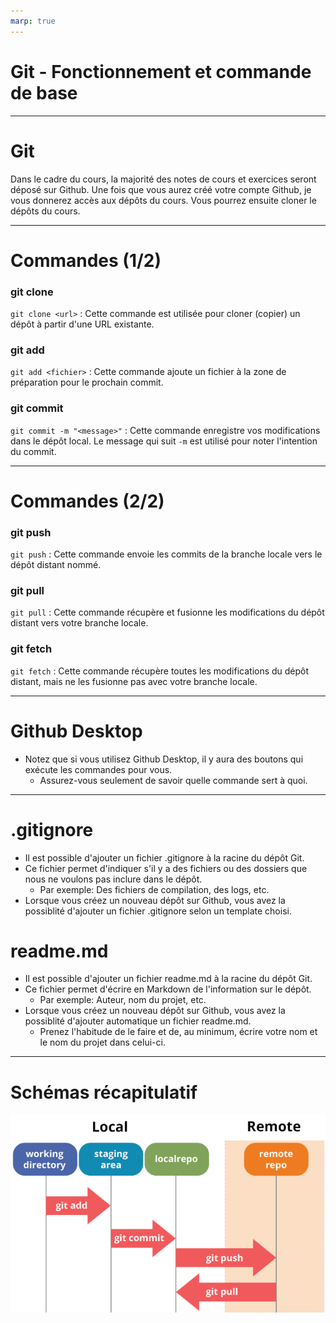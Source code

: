 ```yaml
---
marp: true
---
```


# Git - Fonctionnement et commande de base

---
# Git
Dans le cadre du cours, la majorité des notes de cours et exercices seront déposé sur Github.
Une fois que vous aurez créé votre compte Github, je vous donnerez accès aux dépôts du cours.  Vous pourrez ensuite cloner le dépôts du cours.

---
# Commandes (1/2)
### git clone
`git clone <url>` : Cette commande est utilisée pour cloner (copier) un dépôt à partir d'une URL existante.
### git add
`git add <fichier>` : Cette commande ajoute un fichier à la zone de préparation pour le prochain commit.
### git commit
`git commit -m "<message>"` : Cette commande enregistre vos modifications dans le dépôt local. Le message qui suit `-m` est utilisé pour noter l'intention du commit.

---
# Commandes (2/2)
### git push
`git push` : Cette commande envoie les commits de la branche locale vers le dépôt distant nommé.
### git pull
`git pull` : Cette commande récupère et fusionne les modifications du dépôt distant vers votre branche locale.
### git fetch
`git fetch` : Cette commande récupère toutes les modifications du dépôt distant, mais ne les fusionne pas avec votre branche locale.

---
# Github Desktop
- Notez que si vous utilisez Github Desktop, il y aura des boutons qui exécute les commandes pour vous.
  - Assurez-vous seulement de savoir quelle commande sert à quoi.

---
# .gitignore
- Il est possible d'ajouter un fichier .gitignore à la racine du dépôt Git.
- Ce fichier permet d'indiquer s'il y a des fichiers ou des dossiers que nous ne voulons pas inclure dans le dépôt.
  - Par exemple: Des fichiers de compilation, des logs, etc.
- Lorsque vous créez un nouveau dépôt sur Github, vous avez la possiblité d'ajouter un fichier .gitignore selon un template choisi.

# readme.md
- Il est possible d'ajouter un fichier readme.md à la racine du dépôt Git.
- Ce fichier permet d'écrire en Markdown de l'information sur le dépôt.
  - Par exemple: Auteur, nom du projet, etc.
- Lorsque vous créez un nouveau dépôt sur Github, vous avez la possiblité d'ajouter automatique un fichier readme.md.
  - Prenez l'habitude de le faire et de, au minimum, écrire votre nom et le nom du projet dans celui-ci.

---
# Schémas récapitulatif
![Schémas récapitulatif de Git](git-schema.png)